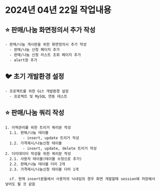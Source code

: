 # 2024년 04년 22일 작업내용

## :star: 판매/나눔 화면정의서 추가 작성
    - 판매/나눔 게시판을 위한 화면정의서 추가 작성
      - 판매/나눔 신청 페이지 추가
      - 판매/나눔 신청 리스트 조회 페이지 추가
      - alert창 추가

## :bird: 초기 개발환경 설정
    - 프로젝트를 위한 Git 개발환경 설정
      - 프로젝트 및 MySQL 연동 테스트

## :star: 판매/나눔 쿼리 작성
    1. 이력관리를 위한 트리거 뭐리문 작성
      1.1. 판매/나눔 테이블
            - insert, update 트리거 작성
      1.2. 가격제시/나눔신청 테이블
            - insert, update, delete 트리거 작성
    2. 더미데이터 작성을 위한 쿼리문 작성
      2.1. 사용자 테이블(테이블 수정으로 추가)
      2.2. 판매/나눔 테이블 더미 2개
      2.3. 가격제시/나눔신청 테이블 더미 1개
      
      cf. 현재 insert문들에서 사용자의 닉네임의 경우 화면 개발할때 session에 저장해서 넣어도 될 것 같음
